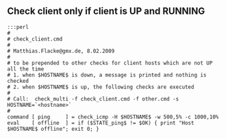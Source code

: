 ## Check client only if client is UP and RUNNING


	:::perl
	#
	# check_client.cmd
	#
	# Matthias.Flacke@gmx.de, 8.02.2009
	#
	# to be prepended to other checks for client hosts which are not UP all the time
	# 1. when $HOSTNAME$ is down, a message is printed and nothing is checked
	# 2. when $HOSTNAME$ is up, the following checks are executed
	#
	# Call:  check_multi -f check_client.cmd -f other.cmd -s HOSTNAME=`<hostname>`
	#
	command [ ping     ] = check_icmp -H $HOSTNAME$ -w 500,5% -c 1000,10%
	eval    [ offline  ] = if ($STATE_ping$ != $OK) { print "Host $HOSTNAME$ offline"; exit 0; }


